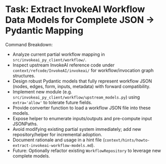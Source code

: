 # Task: Extract InvokeAI Workflow Data Models for Complete JSON → Pydantic Mapping

Command Breakdown:
- Analyze current partial workflow mapping in `src/invokeai_py_client/workflow/`.
- Inspect upstream InvokeAI reference code under `context/refcode/InvokeAI/invokeai/` for workflow/invocation graph structures.
- Design robust Pydantic models that fully represent workflow JSON (nodes, edges, form, inputs, metadata) with forward compatibility.
- Implement new module (e.g. `src/invokeai_py_client/workflow/upstream_models.py`) using `extra='allow'` to tolerate future fields.
- Provide converter function to load a workflow JSON file into these models.
- Expose helper to enumerate inputs/outputs and pre-compute input JSONPaths.
- Avoid modifying existing partial system immediately; add new repository/helper for incremental adoption.
- Document rationale and usage in a hint file (`context/hints/howto-extract-invokeai-workflow-models.md`).
- Future: Optionally refactor existing `WorkflowRepository` to leverage new complete models.
